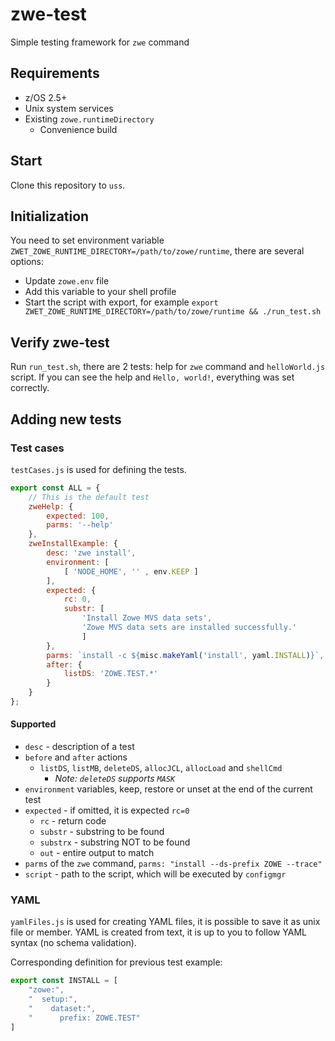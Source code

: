 # zwe-test

Simple testing framework for `zwe` command

## Requirements
* z/OS 2.5+
* Unix system services
* Existing `zowe.runtimeDirectory`
  * Convenience build

## Start

Clone this repository to `uss`.

## Initialization

You need to set environment variable `ZWET_ZOWE_RUNTIME_DIRECTORY=/path/to/zowe/runtime`, there are several options:
* Update `zowe.env` file
* Add this variable to your shell profile
* Start the script with export, for example `export ZWET_ZOWE_RUNTIME_DIRECTORY=/path/to/zowe/runtime && ./run_test.sh`

## Verify zwe-test

Run `run_test.sh`, there are 2 tests: help for `zwe` command and `helloWorld.js` script.
If you can see the help and `Hello, world!`, everything was set correctly.

## Adding new tests

### Test cases

`testCases.js` is used for defining the tests.

```javascript
export const ALL = {
    // This is the default test
    zweHelp: {
        expected: 100,
        parms: '--help'
    },
    zweInstallExample: {
        desc: 'zwe install',
        environment: [
            [ 'NODE_HOME', '' , env.KEEP ]
        ],
        expected: {
            rc: 0,
            substr: [
                'Install Zowe MVS data sets',
                'Zowe MVS data sets are installed successfully.'
                ]
        },
        parms: `install -c ${misc.makeYaml('install', yaml.INSTALL)}`,
        after: {
            listDS: 'ZOWE.TEST.*'
        }
    }
};
```

#### Supported
* `desc` - description of a test
* `before` and `after` actions
  * `listDS`, `listMB`, `deleteDS`, `allocJCL`, `allocLoad` and `shellCmd`
    * _Note: `deleteDS` supports `MASK`_
* `environment` variables, keep, restore or unset at the end of the current test
* `expected` - if omitted, it is expected `rc=0`
  * `rc` - return code
  * `substr` - substring to be found
  * `substrx` - substring NOT to be found
  * `out` - entire output to match
* `parms` of the `zwe` command, `parms: "install --ds-prefix ZOWE --trace"`
* `script` - path to the script, which will be executed by `configmgr`

### YAML

`yamlFiles.js` is used for creating YAML files, it is possible to save it as unix file or member. YAML is created from text, it is up to you to follow YAML syntax (no schema validation).

Corresponding definition for previous test example:

```javascript
export const INSTALL = [
    "zowe:",
    "  setup:",
    "    dataset:",
    "      prefix: ZOWE.TEST"
]
```

